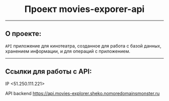 <h1 align="center">Проект movies-exporer-api</h1>

---

## О проекте:

`API` приложение для кинотеатра, созданное для работа с базой данных, хранением информации, и для операций с приложением.

---

## Ссылки для работы с API:

IP <51.250.111.221>

API backend <a href="https://api.movies-explorer.sheko.nomoredomainsmonster.ru">https://api.movies-explorer.sheko.nomoredomainsmonster.ru</a>

